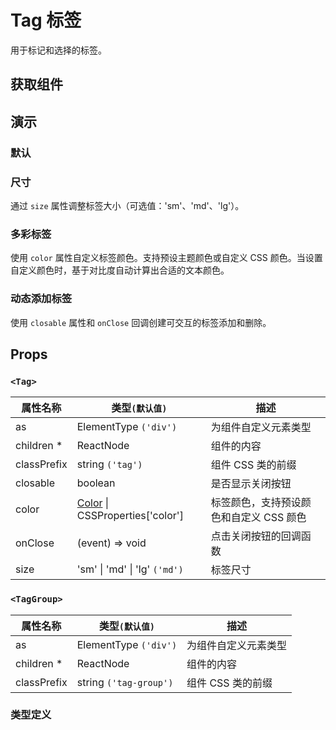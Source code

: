 # Tag 标签

用于标记和选择的标签。

## 获取组件

<!--{include:<import-guide>}-->

## 演示

### 默认

<!--{include:`basic.md`}-->

### 尺寸

通过 `size` 属性调整标签大小（可选值：'sm'、'md'、'lg'）。

<!--{include:`size.md`}-->

### 多彩标签

使用 `color` 属性自定义标签颜色。支持预设主题颜色或自定义 CSS 颜色。当设置自定义颜色时，基于对比度自动计算出合适的文本颜色。

<!--{include:`color.md`}-->

### 动态添加标签

使用 `closable` 属性和 `onClose` 回调创建可交互的标签添加和删除。

<!--{include:`dynamic.md`}-->

## Props

### `<Tag>`

| 属性名称    | 类型`(默认值)`                                         | 描述                                    |
| ----------- | ------------------------------------------------------ | --------------------------------------- |
| as          | ElementType `('div')`                                  | 为组件自定义元素类型                    |
| children \* | ReactNode                                              | 组件的内容                              |
| classPrefix | string `('tag')`                                       | 组件 CSS 类的前缀                       |
| closable    | boolean                                                | 是否显示关闭按钮                        |
| color       | [Color](#code-ts-color-code) \| CSSProperties['color'] | 标签颜色，支持预设颜色和自定义 CSS 颜色 |
| onClose     | (event) => void                                        | 点击关闭按钮的回调函数                  |
| size        | 'sm' \| 'md' \| 'lg' `('md')`                          | 标签尺寸                                |

### `<TagGroup>`

| 属性名称    | 类型`(默认值)`         | 描述                 |
| ----------- | ---------------------- | -------------------- |
| as          | ElementType `('div')`  | 为组件自定义元素类型 |
| children \* | ReactNode              | 组件的内容           |
| classPrefix | string `('tag-group')` | 组件 CSS 类的前缀    |

### 类型定义

<!--{include:(_common/types/color.md)}-->
